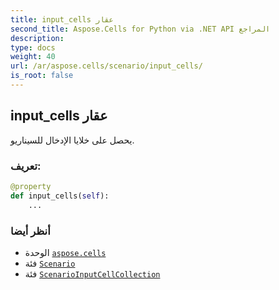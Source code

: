 ```yaml
---
title: input_cells عقار
second_title: Aspose.Cells for Python via .NET API المراجع
description:
type: docs
weight: 40
url: /ar/aspose.cells/scenario/input_cells/
is_root: false
---
```

##  input_cells عقار

يحصل على خلايا الإدخال للسيناريو.
###  تعريف:
```python
@property
def input_cells(self):
    ...
```

###  أنظر أيضا
* الوحدة [`aspose.cells`](../../)
* فئة [`Scenario`](/cells/python-net/ar/aspose.cells/scenario)
* فئة [`ScenarioInputCellCollection`](/cells/python-net/ar/aspose.cells/scenarioinputcellcollection)
